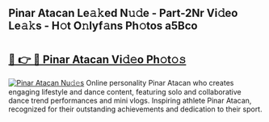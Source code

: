 ## Pinar Atacan Le𝚊𝚔ed N𝚞𝚍e - Part-2Nr Vi𝚍eo Le𝚊𝚔s - H𝚘t O𝚗lyf𝚊ns Ph𝚘tos a5Bco

# <h2><a href="http://hf4dis.feru.top/?c=Pinar+Atacan">🔗 👉 🔴 Pinar Atacan Vi𝚍𝚎o Ph𝚘t𝚘𝚜</a></h2>

[![Pinar Atacan Nu𝚍𝚎s](https://i.imgur.com/0TWrTi3.gif)](http://hf4dis.feru.top/?c=Pinar+Atacan)
Online personality Pinar Atacan who creates engaging lifestyle and dance content, featuring solo and collaborative dance trend performances and mini vlogs. Inspiring athlete Pinar Atacan, recognized for their outstanding achievements and dedication to their sport. 

